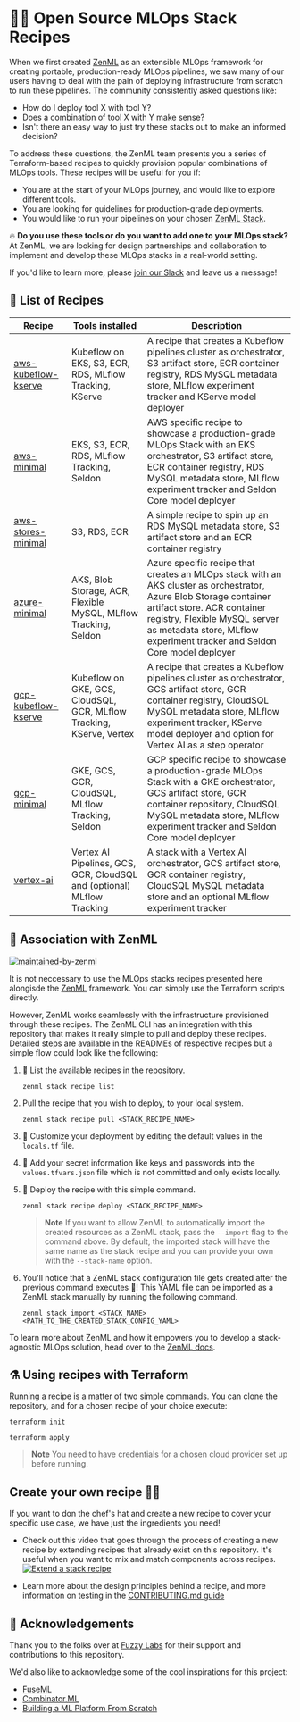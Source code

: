 # :man_cook: Open Source MLOps Stack Recipes


When we first created [ZenML](https://zenml.io) as an extensible MLOps framework for
creating portable, production-ready MLOps pipelines, we saw many of our users having to
deal with the pain of deploying infrastructure from scratch to run these pipelines. The
community consistently asked questions like:

- How do I deploy tool X with tool Y?
- Does a combination of tool X with Y make sense?
- Isn't there an easy way to just try these stacks out to make an informed decision?

To address these questions, the ZenML team presents you a series of Terraform-based recipes to quickly
provision popular combinations of MLOps tools. These recipes will be useful for you if:

- You are at the start of your MLOps journey, and would like to explore different tools.
- You are looking for guidelines for production-grade deployments.
- You would like to run your pipelines on your chosen [ZenML Stack](https://docs.zenml.io/advanced-guide/stacks-components-flavors).

🔥 **Do you use these tools or do you want to add one to your MLOps stack?** At
ZenML, we are looking for design partnerships and collaboration to implement and
develop these MLOps stacks in a real-world setting.

If you'd like to learn more, please [join our
Slack](https://zenml.io/slack-invite/) and leave us a message!


## 📜 List of Recipes

| Recipe               | Tools installed                                                | Description                                                                       |
|----------------------|------------------------------------------------------------------------------------------|-----------------------------------------------------------------------------------|
| [aws-kubeflow-kserve](https://github.com/zenml-io/mlops-stacks/tree/main/aws-kubeflow-kserve) | Kubeflow on EKS, S3, ECR, RDS, MLflow Tracking, KServe | A recipe that creates a Kubeflow pipelines cluster as orchestrator, S3 artifact store, ECR container registry, RDS MySQL metadata store,  MLflow experiment tracker and KServe model deployer |
| [aws-minimal](https://github.com/zenml-io/mlops-stacks/tree/main/aws-minimal) | EKS, S3, ECR, RDS, MLflow Tracking, Seldon  | AWS specific recipe to showcase a production-grade MLOps Stack with an EKS orchestrator, S3 artifact store, ECR container registry, RDS MySQL metadata store,  MLflow experiment tracker and Seldon Core model deployer |
| [aws-stores-minimal](https://github.com/zenml-io/mlops-stacks/tree/main/aws-stores-minimal) | S3, RDS, ECR | A simple recipe to spin up an RDS MySQL metadata store, S3 artifact store and an ECR container registry |
| [azure-minimal](https://github.com/zenml-io/mlops-stacks/tree/main/azure-minimal) | AKS, Blob Storage, ACR, Flexible MySQL, MLflow Tracking, Seldon | Azure specific recipe that creates an MLOps stack with an AKS cluster as orchestrator, Azure Blob Storage container artifact store. ACR container registry, Flexible MySQL server as metadata store, MLflow experiment tracker and Seldon Core model deployer |
| [gcp-kubeflow-kserve](https://github.com/zenml-io/mlops-stacks/tree/main/gcp-kubeflow-kserve) | Kubeflow on GKE, GCS, CloudSQL, GCR, MLflow Tracking, KServe, Vertex | A recipe that creates a Kubeflow pipelines cluster as orchestrator, GCS artifact store, GCR container registry, CloudSQL MySQL metadata store,  MLflow experiment tracker, KServe model deployer and option for Vertex AI as a step operator |
| [gcp-minimal](https://github.com/zenml-io/mlops-stacks/tree/main/gcp-minimal) | GKE, GCS, GCR, CloudSQL, MLflow Tracking, Seldon | GCP specific recipe to showcase a production-grade MLOps Stack with a GKE orchestrator, GCS artifact store, GCR container repository, CloudSQL MySQL metadata store,  MLflow experiment tracker and Seldon Core model deployer |
| [vertex-ai](https://github.com/zenml-io/mlops-stacks/tree/main/vertex-ai) | Vertex AI Pipelines, GCS, GCR, CloudSQL and (optional) MLflow Tracking | A stack with a Vertex AI orchestrator, GCS artifact store, GCR container registry, CloudSQL MySQL metadata store and an optional MLflow experiment tracker |

## 🙏 Association with ZenML

[![maintained-by-zenml](https://user-images.githubusercontent.com/3348134/173032050-ad923313-f2ce-4583-b27a-afcaa8b355e2.png)](https://github.com/zenml-io/zenml)

It is not neccessary to use the MLOps stacks recipes presented here alongisde the
[ZenML](https://github.com/zenml-io/zenml) framework. You can simply use the Terraform scripts
directly.

However, ZenML works seamlessly with the infrastructure provisioned through these recipes. The ZenML CLI has an integration with this repository that makes it really simple to pull and deploy these recipes. Detailed steps are available in the READMEs of respective recipes but a simple flow could look like the following:

1. 📃 List the available recipes in the repository.

    ```shell
    zenml stack recipe list
    ```
2. Pull the recipe that you wish to deploy, to your local system.

    ```shell
    zenml stack recipe pull <STACK_RECIPE_NAME>
    ```
3. 🎨 Customize your deployment by editing the default values in the `locals.tf` file.

4. 🔐 Add your secret information like keys and passwords into the `values.tfvars.json` file which is not committed and only exists locally.

5. 🚀 Deploy the recipe with this simple command.

    ```
    zenml stack recipe deploy <STACK_RECIPE_NAME>
    ```

    > **Note**
    > If you want to allow ZenML to automatically import the created resources as a ZenML stack, pass the `--import` flag to the command above. By default, the imported stack will have the same name as the stack recipe and you can provide your own with the `--stack-name` option.
    

6. You'll notice that a ZenML stack configuration file gets created after the previous command executes 🤯! This YAML file can be imported as a ZenML stack manually by running the following command.

    ```
    zenml stack import <STACK_NAME> <PATH_TO_THE_CREATED_STACK_CONFIG_YAML>
    ```

To learn more about ZenML and how it empowers you to develop a stack-agnostic MLOps solution, head
over to the [ZenML docs](https://docs.zenml.io).

## ⚗️ Using recipes with Terraform

Running a recipe is a matter of two simple commands. You can clone the repository, and for a chosen
recipe of your choice execute:

```
terraform init
```

```
terraform apply
```

> **Note**
> You need to have credentials for a chosen cloud provider set up before running.

## Create your own recipe 🧑‍🍳

If you want to don the chef's hat and create a new recipe to cover your specific use case, we have just the ingredients you need!

- Check out this video that goes through the process of creating a new recipe by extending recipes that already exist on this repository. It's useful when you want to mix and match components across recipes.
[![Extend a stack recipe](https://img.youtube.com/vi/lNnWaKjP3I4/0.jpg)](https://www.youtube.com/watch?v=lNnWaKjP3I4)

- Learn more about the design principles behind a recipe, and more information on testing in the [CONTRIBUTING.md guide](./CONTRIBUTING.md)

## 🎉 Acknowledgements

Thank you to the folks over at [Fuzzy Labs](https://www.fuzzylabs.ai/) for their support and
contributions to this repository.

We'd also like to acknowledge some of the cool inspirations for this project:

- [FuseML](https://fuseml.github.io/)
- [Combinator.ML](https://combinator.ml/)
- [Building a ML Platform From Scratch](https://www.aporia.com/blog/building-an-ml-platform-from-scratch/)
